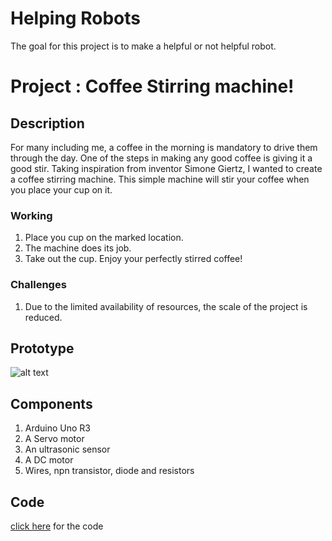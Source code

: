 # Helping Robots
The goal for this project is to make a helpful or not helpful robot.

# Project : Coffee Stirring machine!

## Description
For many including me, a coffee in the morning is mandatory to drive them through the day. One of the steps in making any good coffee is giving it a good stir. Taking inspiration from inventor Simone Giertz, I wanted to create a coffee stirring machine. This simple machine will stir your coffee when you place your cup on it.


### Working
1. Place you cup on the marked location.
2. The machine does its job.
3. Take out the cup. Enjoy your perfectly stirred coffee!

### Challenges
1. Due to the limited availability of resources, the scale of the project is reduced.

## Prototype
![alt text](https://github.com/manouj/physicalComputing/blob/master/Arduino/HelpingRobots/AutoCoffeeStirrer/giphy%20(1).gif "FinalGif")


## Components
1. Arduino Uno R3
2. A Servo motor
3. An ultrasonic sensor
4. A DC motor
5. Wires, npn transistor, diode and resistors

## Code
 [click here](https://github.com/manouj/physicalComputing/blob/master/Arduino/PlayfulExperiencces/HideAndGlow.ino) for the code


